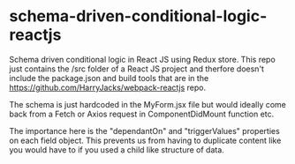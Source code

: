 # schema-driven-conditional-logic-reactjs
Schema driven conditional logic in React JS using Redux store. This repo just contains the /src folder of a React JS project and therfore doesn't include the package.json and build tools that are in the https://github.com/HarryJacks/webpack-reactjs repo.

The schema is just hardcoded in the MyForm.jsx file but would ideally come back from a Fetch or Axios request in ComponentDidMount function etc.

The importance here is the "dependantOn" and "triggerValues" properties on each field object. This prevents us from having to duplicate content like you would have to if you used a child like structure of data.
